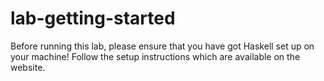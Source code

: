 # lab-getting-started

Before running this lab, please ensure that you have got Haskell set up on your machine! Follow the setup instructions which are available on the website.